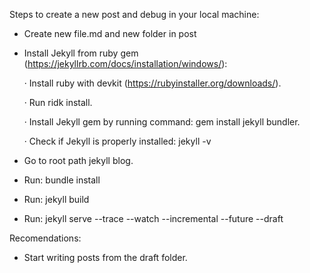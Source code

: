  Steps to create a new post and debug in your local machine:

- Create new file.md and new folder in post

- Install Jekyll from ruby gem (https://jekyllrb.com/docs/installation/windows/):

    · Install ruby with devkit (https://rubyinstaller.org/downloads/).

    · Run ridk install.

    · Install Jekyll gem by running command: gem install jekyll bundler.

    · Check if Jekyll is properly installed: jekyll -v

- Go to root path jekyll blog.

- Run: bundle install

- Run: jekyll build

- Run: jekyll serve --trace --watch --incremental --future --draft

Recomendations:

- Start writing posts from the draft folder.
